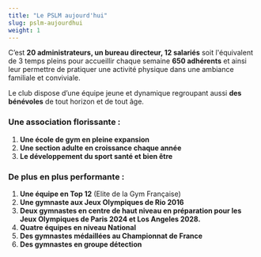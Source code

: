 ```yaml
---
title: "Le PSLM aujourd'hui"
slug: pslm-aujourdhui
weight: 1
---
```



C’est **20 administrateurs, un bureau directeur, 12 salariés** soit l'équivalent de 3 temps pleins pour accueillir chaque semaine **650 adhérents** et ainsi leur permettre de pratiquer une activité physique dans une ambiance familiale et conviviale.

Le club dispose d’une équipe jeune et dynamique regroupant aussi **des bénévoles** de tout horizon et de tout âge.


### Une association florissante :   
1.	**Une école de gym en pleine expansion**
2.	**Une section adulte en croissance chaque année**
3.	**Le développement du sport santé et bien être**


### De plus en plus performante :
1. **Une équipe en Top 12** (Elite de la Gym Française)
2. **Une gymnaste aux Jeux Olympiques de Rio 2016**
3. **Deux gymnastes en centre de haut niveau en préparation pour les Jeux Olympiques de Paris 2024 et Los Angeles 2028.**
4. **Quatre équipes en niveau National**
5. **Des gymnastes médaillées au Championnat de France**
6. **Des gymnastes en groupe détection**
